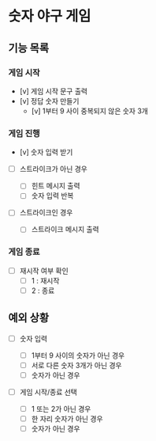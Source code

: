 # 숫자 야구 게임

## 기능 목록

### 게임 시작

- [v] 게임 시작 문구 출력
- [v] 정답 숫자 만들기
  - [v] 1부터 9 사이 중복되지 않은 숫자 3개

### 게임 진행

- [v] 숫자 입력 받기
- [ ] 스트라이크가 아닌 경우

  - [ ] 힌트 메시지 출력
  - [ ] 숫자 입력 반복

- [ ] 스트라이크인 경우
  - [ ] 스트라이크 메시지 출력

### 게임 종료

- [ ] 재시작 여부 확인
  - [ ] 1 : 재시작
  - [ ] 2 : 종료

## 예외 상황

- [ ] 숫자 입력

  - [ ] 1부터 9 사이의 숫자가 아닌 경우
  - [ ] 서로 다른 숫자 3개가 아닌 경우
  - [ ] 숫자가 아닌 경우

- [ ] 게임 시작/종료 선택

  - [ ] 1 또는 2가 아닌 경우
  - [ ] 한 자리 숫자가 아닌 경우
  - [ ] 숫자가 아닌 경우
